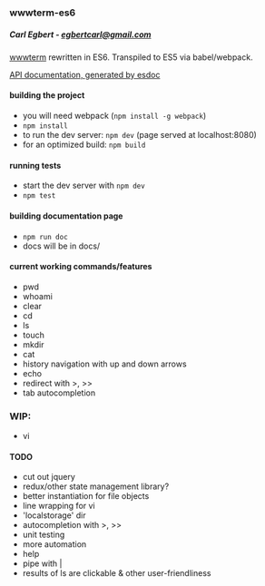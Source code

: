 ### wwwterm-es6
##### Carl Egbert - egbertcarl@gmail.com

[wwwterm](https://github.com/carlegbert/wwwterm) rewritten in ES6. Transpiled to ES5 via babel/webpack.

[API documentation, generated by esdoc](https://carlegbert.github.io/wwwterm-es6)

#### building the project

* you will need webpack (`npm install -g webpack`)
* `npm install`
* to run the dev server: `npm dev` (page served at localhost:8080)
* for an optimized build: `npm build`

#### running tests

* start the dev server with `npm dev`
* `npm test`

#### building documentation page

* `npm run doc`
* docs will be in docs/

#### current working commands/features

* pwd
* whoami
* clear
* cd
* ls
* touch
* mkdir
* cat
* history navigation with up and down arrows
* echo
* redirect with >, >>
* tab autocompletion

### WIP:
* vi

#### TODO
* cut out jquery
* redux/other state management library?
* better instantiation for file objects
* line wrapping for vi
* 'localstorage' dir
* autocompletion with >, >>
* unit testing
* more automation
* help
* pipe with |
* results of ls are clickable & other user-friendliness
